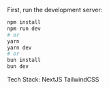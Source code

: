 First, run the development server:

```bash
npm install
npm run dev
# or
yarn
yarn dev
# or
bun install
bun dev
```

Tech Stack:
NextJS
TailwindCSS

